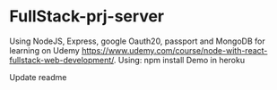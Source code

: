 # FullStack-prj-server
Using NodeJS, Express, google Oauth20, passport and MongoDB for learning on Udemy https://www.udemy.com/course/node-with-react-fullstack-web-development/.
Using:
npm install
Demo in heroku

Update readme
